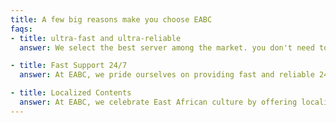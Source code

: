 ```yaml
---
title: A few big reasons make you choose EABC
faqs:
- title: ultra-fast and ultra-reliable
  answer: We select the best server among the market. you don't need to worry about the quality and stability.

- title: Fast Support 24/7
  answer: At EABC, we pride ourselves on providing fast and reliable 24/7 support to ensure an uninterrupted viewing experience for our customers. Our dedicated customer service team is available round the clock to promptly assist with any queries, concerns, or technical issues that may arise. With our knowledgeable and friendly professionals just a click or call away, you can rely on us for prompt assistance, whether you have questions about channel availability, need help troubleshooting technical glitches, or require guidance on navigating our IPTV service. We prioritize customer satisfaction and strive to address needs efficiently, offering fast support whenever and wherever it's needed. Experience the difference of exceptional customer service at EABC, empowering you to make the most of our diverse channel lineup, cultural programming, and limitless entertainment possibilities.

- title: Localized Contents
  answer: At EABC, we celebrate East African culture by offering localized contents tailored specifically for our audience. Our comprehensive channel lineup showcases captivating soap operas, dramas, news programs, and sports events from countries like Ethiopia, Eritrea, Kenya, Tanzania, Uganda, Rwanda, and more. Whether you're an expatriate seeking a taste of home or an East African enthusiast eager to explore cultural horizons, our diverse programming allows you to stay connected to the rich tapestry of East Africa, no matter where you are. Through our localized contents, we aim to foster unity, pride, and cross-cultural understanding, creating a platform for cultural exchange and dialogue. Join us at EABC to experience the joy of tailored programming that honors East African culture, celebrates heritage, and entertains in one place.
---
```

